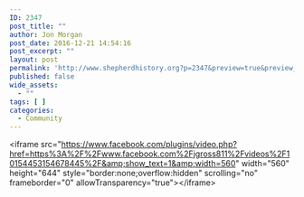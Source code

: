 ```yaml
---
ID: 2347
post_title: ""
author: Jon Morgan
post_date: 2016-12-21 14:54:16
post_excerpt: ""
layout: post
permalink: 'http://www.shepherdhistory.org?p=2347&preview=true&preview_id=2347'
published: false
wide_assets:
  - ""
tags: [ ]
categories:
  - Community
---
```

&lt;iframe src="https://www.facebook.com/plugins/video.php?href=https%3A%2F%2Fwww.facebook.com%2Fjgross811%2Fvideos%2F10154453154678445%2F&amp;show_text=1&amp;width=560" width="560" height="644" style="border:none;overflow:hidden" scrolling="no" frameborder="0" allowTransparency="true"&gt;&lt;/iframe&gt;